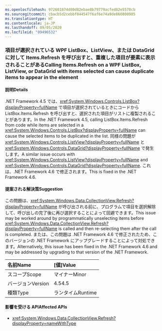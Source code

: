 ```yaml
---
ms.openlocfilehash: 972601874d80d82ebae8b79779acfed82e5570cb
ms.sourcegitcommit: cbacb5d2cebbf044547f6af6e74a9de866800985
ms.translationtype: HT
ms.contentlocale: ja-JP
ms.lasthandoff: 09/05/2020
ms.locfileid: "89496532"
---
```

### <a name="calling-itemsrefresh-on-a-wpf-listbox-listview-or-datagrid-with-items-selected-can-cause-duplicate-items-to-appear-in-the-element"></a><span data-ttu-id="5c693-101">項目が選択されている WPF ListBox、ListView、または DataGrid に対して Items.Refresh を呼び出すと、重複した項目が要素に表示されることがある</span><span class="sxs-lookup"><span data-stu-id="5c693-101">Calling Items.Refresh on a WPF ListBox, ListView, or DataGrid with items selected can cause duplicate items to appear in the element</span></span>

#### <a name="details"></a><span data-ttu-id="5c693-102">説明</span><span class="sxs-lookup"><span data-stu-id="5c693-102">Details</span></span>

<span data-ttu-id="5c693-103">.NET Framework 4.5 では、<xref:System.Windows.Controls.ListBox?displayProperty=fullName> で項目が選択されているときにコードから ListBox.Items.Refresh を呼び出すと、選択された項目がリストに複製されることがあります。</span><span class="sxs-lookup"><span data-stu-id="5c693-103">In the .NET Framework 4.5, calling ListBox.Items.Refresh from code while items are selected in a <xref:System.Windows.Controls.ListBox?displayProperty=fullName> can cause the selected items to be duplicated in the list.</span></span> <span data-ttu-id="5c693-104">同様の問題が <xref:System.Windows.Controls.ListView?displayProperty=fullName> と <xref:System.Windows.Controls.DataGrid?displayProperty=fullName> で発生します。</span><span class="sxs-lookup"><span data-stu-id="5c693-104">A similar issue occurs with <xref:System.Windows.Controls.ListView?displayProperty=fullName> and <xref:System.Windows.Controls.DataGrid?displayProperty=fullName>.</span></span> <span data-ttu-id="5c693-105">これは、.NET Framework 4.6 で修正されます。</span><span class="sxs-lookup"><span data-stu-id="5c693-105">This is fixed in the .NET Framework 4.6.</span></span>

#### <a name="suggestion"></a><span data-ttu-id="5c693-106">提案される解決策</span><span class="sxs-lookup"><span data-stu-id="5c693-106">Suggestion</span></span>

<span data-ttu-id="5c693-107">この問題は、<xref:System.Windows.Data.CollectionView.Refresh?displayProperty=fullName> が呼び出される前に、プログラムで項目を選択解除して、呼び出しの完了後に再び選択することによって回避できます。</span><span class="sxs-lookup"><span data-stu-id="5c693-107">This issue may be worked around by programmatically unselecting items before <xref:System.Windows.Data.CollectionView.Refresh?displayProperty=fullName> is called and then re-selecting them after the call is completed.</span></span> <span data-ttu-id="5c693-108">または、この問題は .NET Framework 4.6 で修正されたため、このバージョンの .NET Framework にアップグレードすることによって対処できます。</span><span class="sxs-lookup"><span data-stu-id="5c693-108">Alternatively, this issue has been fixed in the .NET Framework 4.6 and may be addressed by upgrading to that version of the .NET Framework.</span></span>

| <span data-ttu-id="5c693-109">名前</span><span class="sxs-lookup"><span data-stu-id="5c693-109">Name</span></span>    | <span data-ttu-id="5c693-110">[値]</span><span class="sxs-lookup"><span data-stu-id="5c693-110">Value</span></span>       |
|:--------|:------------|
| <span data-ttu-id="5c693-111">スコープ</span><span class="sxs-lookup"><span data-stu-id="5c693-111">Scope</span></span>   |<span data-ttu-id="5c693-112">マイナー</span><span class="sxs-lookup"><span data-stu-id="5c693-112">Minor</span></span>|
|<span data-ttu-id="5c693-113">バージョン</span><span class="sxs-lookup"><span data-stu-id="5c693-113">Version</span></span>|<span data-ttu-id="5c693-114">4.5</span><span class="sxs-lookup"><span data-stu-id="5c693-114">4.5</span></span>|
|<span data-ttu-id="5c693-115">種類</span><span class="sxs-lookup"><span data-stu-id="5c693-115">Type</span></span>|<span data-ttu-id="5c693-116">ランタイム</span><span class="sxs-lookup"><span data-stu-id="5c693-116">Runtime</span></span>

#### <a name="affected-apis"></a><span data-ttu-id="5c693-117">影響を受ける API</span><span class="sxs-lookup"><span data-stu-id="5c693-117">Affected APIs</span></span>

- <xref:System.Windows.Data.CollectionView.Refresh?displayProperty=nameWithType>

<!--

#### Affected APIs

- `M:System.Windows.Data.CollectionView.Refresh`

-->
